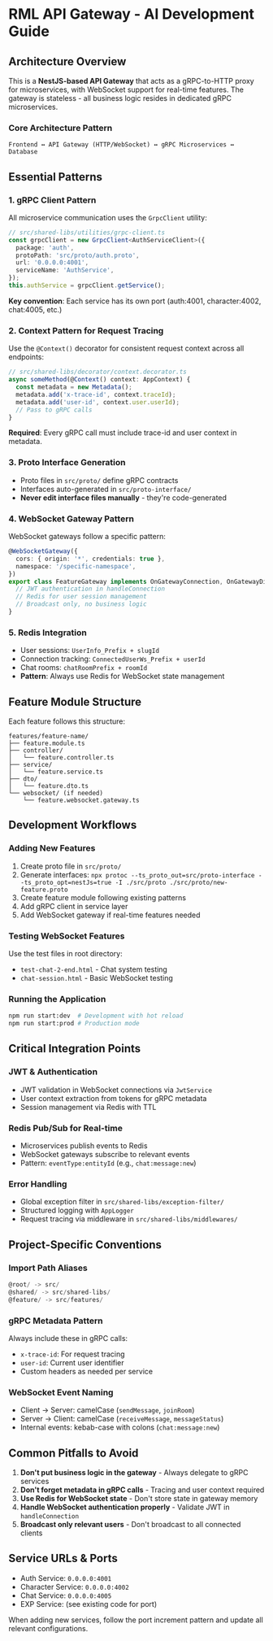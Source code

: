 # RML API Gateway - AI Development Guide

## Architecture Overview

This is a **NestJS-based API Gateway** that acts as a gRPC-to-HTTP proxy for microservices, with WebSocket support for real-time features. The gateway is stateless - all business logic resides in dedicated gRPC microservices.

### Core Architecture Pattern
```
Frontend ↔ API Gateway (HTTP/WebSocket) ↔ gRPC Microservices ↔ Database
```

## Essential Patterns

### 1. gRPC Client Pattern
All microservice communication uses the `GrpcClient` utility:

```typescript
// src/shared-libs/utilities/grpc-client.ts
const grpcClient = new GrpcClient<AuthServiceClient>({
  package: 'auth',
  protoPath: 'src/proto/auth.proto',
  url: '0.0.0.0:4001', 
  serviceName: 'AuthService',
});
this.authService = grpcClient.getService();
```

**Key convention**: Each service has its own port (auth:4001, character:4002, chat:4005, etc.)

### 2. Context Pattern for Request Tracing
Use the `@Context()` decorator for consistent request context across all endpoints:

```typescript
// src/shared-libs/decorator/context.decorator.ts
async someMethod(@Context() context: AppContext) {
  const metadata = new Metadata();
  metadata.add('x-trace-id', context.traceId);
  metadata.add('user-id', context.user.userId);
  // Pass to gRPC calls
}
```

**Required**: Every gRPC call must include trace-id and user context in metadata.

### 3. Proto Interface Generation
- Proto files in `src/proto/` define gRPC contracts
- Interfaces auto-generated in `src/proto-interface/` 
- **Never edit interface files manually** - they're code-generated

### 4. WebSocket Gateway Pattern
WebSocket gateways follow a specific pattern:

```typescript
@WebSocketGateway({
  cors: { origin: '*', credentials: true },
  namespace: '/specific-namespace',
})
export class FeatureGateway implements OnGatewayConnection, OnGatewayDisconnect {
  // JWT authentication in handleConnection
  // Redis for user session management
  // Broadcast only, no business logic
}
```

### 5. Redis Integration
- User sessions: `UserInfo_Prefix + slugId`
- Connection tracking: `ConnectedUserWs_Prefix + userId`  
- Chat rooms: `chatRoomPrefix + roomId`
- **Pattern**: Always use Redis for WebSocket state management

## Feature Module Structure

Each feature follows this structure:
```
features/feature-name/
├── feature.module.ts
├── controller/
│   └── feature.controller.ts
├── service/
│   └── feature.service.ts  
├── dto/
│   └── feature.dto.ts
└── websocket/ (if needed)
    └── feature.websocket.gateway.ts
```

## Development Workflows

### Adding New Features
1. Create proto file in `src/proto/`
2. Generate interfaces: `npx protoc --ts_proto_out=src/proto-interface --ts_proto_opt=nestJs=true -I ./src/proto ./src/proto/new-feature.proto`
3. Create feature module following existing patterns
4. Add gRPC client in service layer
5. Add WebSocket gateway if real-time features needed

### Testing WebSocket Features
Use the test files in root directory:
- `test-chat-2-end.html` - Chat system testing
- `chat-session.html` - Basic WebSocket testing

### Running the Application
```bash
npm run start:dev  # Development with hot reload
npm run start:prod # Production mode
```

## Critical Integration Points

### JWT & Authentication
- JWT validation in WebSocket connections via `JwtService`
- User context extraction from tokens for gRPC metadata
- Session management via Redis with TTL

### Redis Pub/Sub for Real-time
- Microservices publish events to Redis
- WebSocket gateways subscribe to relevant events
- Pattern: `eventType:entityId` (e.g., `chat:message:new`)

### Error Handling
- Global exception filter in `src/shared-libs/exception-filter/`
- Structured logging with `AppLogger` 
- Request tracing via middleware in `src/shared-libs/middlewares/`

## Project-Specific Conventions

### Import Path Aliases
```typescript
@root/ -> src/
@shared/ -> src/shared-libs/
@feature/ -> src/features/
```

### gRPC Metadata Pattern
Always include these in gRPC calls:
- `x-trace-id`: For request tracing
- `user-id`: Current user identifier
- Custom headers as needed per service

### WebSocket Event Naming
- Client → Server: camelCase (`sendMessage`, `joinRoom`)
- Server → Client: camelCase (`receiveMessage`, `messageStatus`)
- Internal events: kebab-case with colons (`chat:message:new`)

## Common Pitfalls to Avoid

1. **Don't put business logic in the gateway** - Always delegate to gRPC services
2. **Don't forget metadata in gRPC calls** - Tracing and user context required
3. **Use Redis for WebSocket state** - Don't store state in gateway memory
4. **Handle WebSocket authentication properly** - Validate JWT in `handleConnection`
5. **Broadcast only relevant users** - Don't broadcast to all connected clients

## Service URLs & Ports
- Auth Service: `0.0.0.0:4001`
- Character Service: `0.0.0.0:4002` 
- Chat Service: `0.0.0.0:4005`
- EXP Service: (see existing code for port)

When adding new services, follow the port increment pattern and update all relevant configurations.
